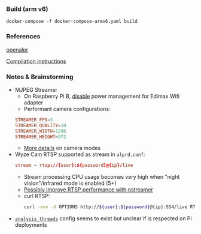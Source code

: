 ### Build (arm v6)
	docker-compose -f docker-compose-armv6.yaml build

### References

[openalpr](https://github.com/openalpr/openalpr)

[Compilation instructions](https://github.com/openalpr/openalpr/wiki/Compilation-instructions-(Ubuntu-Linux))

### Notes & Brainstorming
- MJPEG Streamer
	- On Raspberry Pi B, [disable](https://forums.raspberrypi.com/viewtopic.php?t=61665) power management for Edimax Wifi adapter 
	- Performant camera configurations:
	```conf
  STREAMER_FPS=3
  STREAMER_QUALITY=10
  STREAMER_WIDTH=1296
  STREAMER_HEIGHT=972
	```
	- [More details](https://picamera.readthedocs.io/en/release-1.3/fov.html#camera-modes) on camera modes
- Wyze Cam RTSP supported as stream in `alprd.conf`:
    ```conf
	stream = rtsp://{user}:${password}@{ip}/live
    ```
	- Stream processing CPU usage becomes very high when "night vision"/infrared mode is enabled (5+)
	- [Possibly improve RTSP performance with gstreamer](https://groups.google.com/g/openalpr/c/BWjjVMRh_rI/m/SYmgBMEgBwAJ)
	- curl RTSP:
		```bash
		curl -vvv -X OPTIONS http://${user}:${password}@{ip}:554/live RTSP/1.0
		```
- [`analysis_threads`](https://discuss.openalpr.com/t/till-which-speed-of-the-car-does-the-software-read-the-number-plates/170/5) config seems to exist but unclear if is respected on Pi deployments